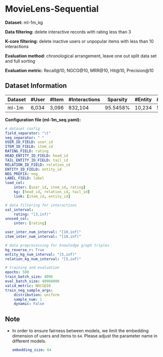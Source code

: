 # MovieLens-Sequential

**Dataset:** ml-1m_kg

**Data filtering:** delete interactive records with rating less than 3

**K-core filtering:** delete inactive users or unpopular items with less than 10 interactions

**Evaluation method:** chronological arrangement, leave one out split data set and full sorting

**Evaluation metric:** Recall@10, NGCG@10, MRR@10, Hit@10, Precision@10

## Dataset Information

| Dataset | #User  | #Item  | #Interactions | Sparsity | #Entity | #Relation | #Triple  |
|---------|--------|--------|---------------|----------|---------|-----------|----------|
| ml-1m   | 6,034  | 3,096  | 832,104       | 95.5458% | 10,234  | 54        | 206,844  |


**Configuration file (ml-1m_seq.yaml):**

```yaml
# dataset config
field_separator: "\t"
seq_separator: " "
USER_ID_FIELD: user_id
ITEM_ID_FIELD: item_id
RATING_FIELD: rating
HEAD_ENTITY_ID_FIELD: head_id
TAIL_ENTITY_ID_FIELD: tail_id
RELATION_ID_FIELD: relation_id
ENTITY_ID_FIELD: entity_id
NEG_PREFIX: neg_
LABEL_FIELD: label
load_col:
    inter: [user_id, item_id, rating]
    kg: [head_id, relation_id, tail_id]
    link: [item_id, entity_id]

# data filtering for interactions
val_interval:
    rating: "[3,inf)"    
unused_col: 
    inter: [rating]

user_inter_num_interval: "[10,inf)"
item_inter_num_interval: "[10,inf)"

# data preprocessing for knowledge graph triples
kg_reverse_r: True
entity_kg_num_interval: "[5,inf)"
relation_kg_num_interval: "[5,inf)"

# training and evaluation
epochs: 500
train_batch_size: 4096
eval_batch_size: 40960000
valid_metric: NDCG@10
train_neg_sample_args: 
    distribution: uniform
    sample_num: 1
    dynamic: False
```

## Note

- In order to ensure fairness between models, we limit the embedding dimension of users and items to `64`. Please adjust the parameter name in different models.

  ```yaml
  embedding_size: 64 
  ```